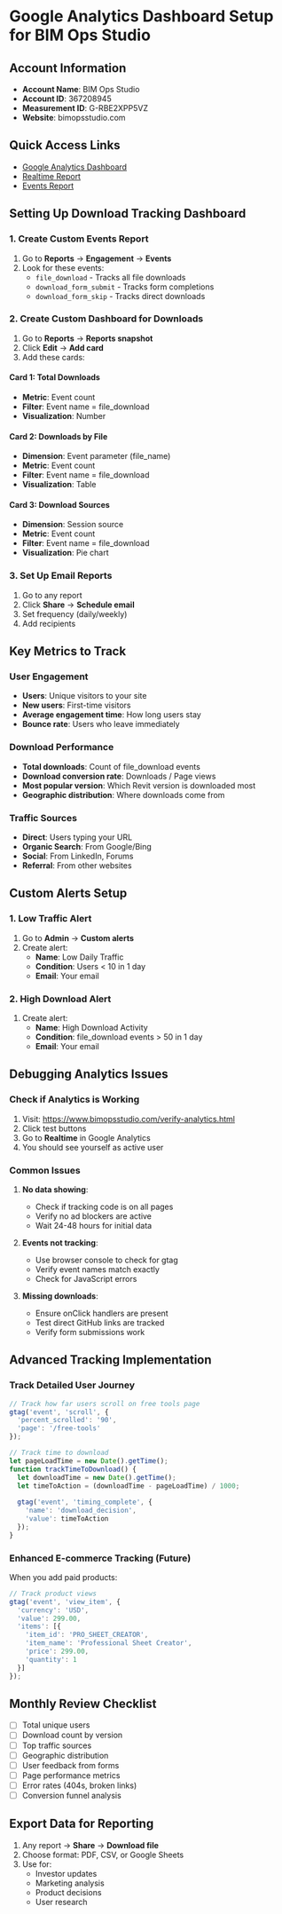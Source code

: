 # Google Analytics Dashboard Setup for BIM Ops Studio

## Account Information
- **Account Name**: BIM Ops Studio
- **Account ID**: 367208945
- **Measurement ID**: G-RBE2XPP5VZ
- **Website**: bimopsstudio.com

## Quick Access Links
- [Google Analytics Dashboard](https://analytics.google.com)
- [Realtime Report](https://analytics.google.com/analytics/web/#/p/realtime)
- [Events Report](https://analytics.google.com/analytics/web/#/p/events)

## Setting Up Download Tracking Dashboard

### 1. Create Custom Events Report
1. Go to **Reports** → **Engagement** → **Events**
2. Look for these events:
   - `file_download` - Tracks all file downloads
   - `download_form_submit` - Tracks form completions
   - `download_form_skip` - Tracks direct downloads

### 2. Create Custom Dashboard for Downloads
1. Go to **Reports** → **Reports snapshot**
2. Click **Edit** → **Add card**
3. Add these cards:

#### Card 1: Total Downloads
- **Metric**: Event count
- **Filter**: Event name = file_download
- **Visualization**: Number

#### Card 2: Downloads by File
- **Dimension**: Event parameter (file_name)
- **Metric**: Event count
- **Filter**: Event name = file_download
- **Visualization**: Table

#### Card 3: Download Sources
- **Dimension**: Session source
- **Metric**: Event count
- **Filter**: Event name = file_download
- **Visualization**: Pie chart

### 3. Set Up Email Reports
1. Go to any report
2. Click **Share** → **Schedule email**
3. Set frequency (daily/weekly)
4. Add recipients

## Key Metrics to Track

### User Engagement
- **Users**: Unique visitors to your site
- **New users**: First-time visitors
- **Average engagement time**: How long users stay
- **Bounce rate**: Users who leave immediately

### Download Performance
- **Total downloads**: Count of file_download events
- **Download conversion rate**: Downloads / Page views
- **Most popular version**: Which Revit version is downloaded most
- **Geographic distribution**: Where downloads come from

### Traffic Sources
- **Direct**: Users typing your URL
- **Organic Search**: From Google/Bing
- **Social**: From LinkedIn, Forums
- **Referral**: From other websites

## Custom Alerts Setup

### 1. Low Traffic Alert
1. Go to **Admin** → **Custom alerts**
2. Create alert:
   - **Name**: Low Daily Traffic
   - **Condition**: Users < 10 in 1 day
   - **Email**: Your email

### 2. High Download Alert
1. Create alert:
   - **Name**: High Download Activity
   - **Condition**: file_download events > 50 in 1 day
   - **Email**: Your email

## Debugging Analytics Issues

### Check if Analytics is Working
1. Visit: https://www.bimopsstudio.com/verify-analytics.html
2. Click test buttons
3. Go to **Realtime** in Google Analytics
4. You should see yourself as active user

### Common Issues
1. **No data showing**:
   - Check if tracking code is on all pages
   - Verify no ad blockers are active
   - Wait 24-48 hours for initial data

2. **Events not tracking**:
   - Use browser console to check for gtag
   - Verify event names match exactly
   - Check for JavaScript errors

3. **Missing downloads**:
   - Ensure onClick handlers are present
   - Test direct GitHub links are tracked
   - Verify form submissions work

## Advanced Tracking Implementation

### Track Detailed User Journey
```javascript
// Track how far users scroll on free tools page
gtag('event', 'scroll', {
  'percent_scrolled': '90',
  'page': '/free-tools'
});

// Track time to download
let pageLoadTime = new Date().getTime();
function trackTimeToDownload() {
  let downloadTime = new Date().getTime();
  let timeToAction = (downloadTime - pageLoadTime) / 1000;
  
  gtag('event', 'timing_complete', {
    'name': 'download_decision',
    'value': timeToAction
  });
}
```

### Enhanced E-commerce Tracking (Future)
When you add paid products:
```javascript
// Track product views
gtag('event', 'view_item', {
  'currency': 'USD',
  'value': 299.00,
  'items': [{
    'item_id': 'PRO_SHEET_CREATOR',
    'item_name': 'Professional Sheet Creator',
    'price': 299.00,
    'quantity': 1
  }]
});
```

## Monthly Review Checklist
- [ ] Total unique users
- [ ] Download count by version
- [ ] Top traffic sources
- [ ] Geographic distribution
- [ ] User feedback from forms
- [ ] Page performance metrics
- [ ] Error rates (404s, broken links)
- [ ] Conversion funnel analysis

## Export Data for Reporting
1. Any report → **Share** → **Download file**
2. Choose format: PDF, CSV, or Google Sheets
3. Use for:
   - Investor updates
   - Marketing analysis
   - Product decisions
   - User research